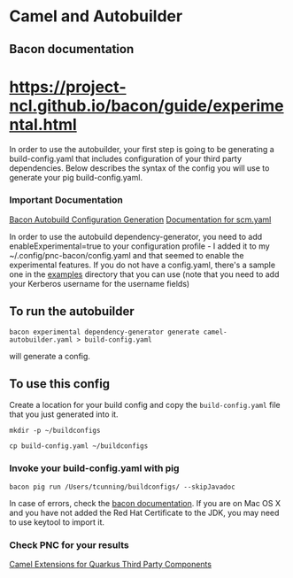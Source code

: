 # Camel and Autobuilder

## Bacon documentation

https://project-ncl.github.io/bacon/guide/experimental.html
=======
In order to use the autobuilder, your first step is going to be generating a build-config.yaml that includes configuration of your third party dependencies.    Below describes the syntax of the config you will use to generate your pig build-config.yaml.

### Important Documentation

[Bacon Autobuild Configuration Generation](https://github.com/project-ncl/bacon/pull/1033/files?short_path=ef4470f#diff-ef4470fa0461b8c46ef23722bce4e077a52ba4629efaaffe9a3a3c7ee6f3d82b)
[Documentation for scm.yaml](https://github.com/redhat-appstudio/jvm-build-data/blob/main/README.adoc)

In order to use the autobuild dependency-generator, you need to add enableExperimental=true to your configuration profile - I added it to my ~/.config/pnc-bacon/config.yaml and that seemed to enable the experimental features.     If you do not have a config.yaml, there's a sample one in the [examples](./examples) directory that you can use (note that you need to add your Kerberos username for the username fields)

## To run the autobuilder

``bacon experimental dependency-generator generate camel-autobuilder.yaml > build-config.yaml``

will generate a config.

## To use this config

Create a location for your build config and copy the ``build-config.yaml`` file that you just generated into it. 

``mkdir -p ~/buildconfigs``

``cp build-config.yaml ~/buildconfigs``

### Invoke your build-config.yaml with pig

``bacon pig run /Users/tcunning/buildconfigs/ --skipJavadoc``

In case of errors, check the [bacon documentation](https://project-ncl.github.io/bacon/).   If you are on Mac OS X and you have not added the Red Hat Certificate to the JDK, you may need to use keytool to import it.

### Check PNC for your results

[Camel Extensions for Quarkus Third Party Components](https://orch.psi.redhat.com/pnc-web/#/products/163/versions/387)
